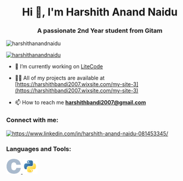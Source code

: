 <h1 align="center">Hi 👋, I'm Harshith Anand Naidu</h1>
<h3 align="center">A passionate 2nd Year student from Gitam</h3>

<p align="left"> <img src="https://komarev.com/ghpvc/?username=harshithanandnaidu&label=Profile%20views&color=0e75b6&style=flat" alt="harshithanandnaidu" /> </p>

<p align="left"> <a href="https://github.com/ryo-ma/github-profile-trophy"><img src="https://github-profile-trophy.vercel.app/?username=harshithanandnaidu" alt="harshithanandnaidu" /></a> </p>

- 🔭 I’m currently working on [LiteCode](https://litecode267.wixsite.com/litecode)

- 👨‍💻 All of my projects are available at [https://harshithbandi2007.wixsite.com/my-site-3](https://harshithbandi2007.wixsite.com/my-site-3)

- 📫 How to reach me **harshithbandi2007@gmail.com**

<h3 align="left">Connect with me:</h3>
<p align="left">
<a href="https://linkedin.com/in/https://www.linkedin.com/in/harshith-anand-naidu-081453345/" target="blank"><img align="center" src="https://raw.githubusercontent.com/rahuldkjain/github-profile-readme-generator/master/src/images/icons/Social/linked-in-alt.svg" alt="https://www.linkedin.com/in/harshith-anand-naidu-081453345/" height="30" width="40" /></a>
</p>

<h3 align="left">Languages and Tools:</h3>
<p align="left"> <a href="https://www.cprogramming.com/" target="_blank" rel="noreferrer"> <img src="https://raw.githubusercontent.com/devicons/devicon/master/icons/c/c-original.svg" alt="c" width="40" height="40"/> </a> <a href="https://www.python.org" target="_blank" rel="noreferrer"> <img src="https://raw.githubusercontent.com/devicons/devicon/master/icons/python/python-original.svg" alt="python" width="40" height="40"/> </a> </p>
